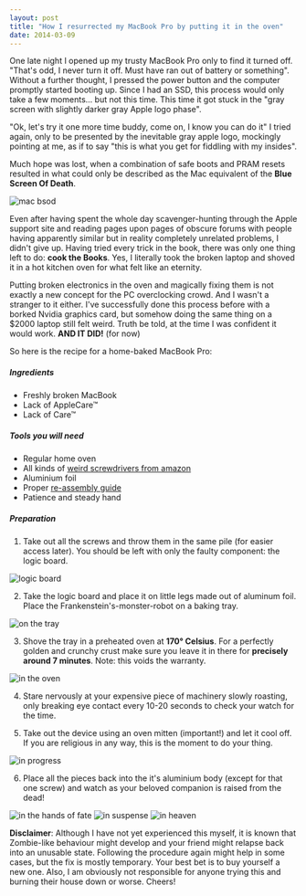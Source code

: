```yaml
---
layout: post
title: "How I resurrected my MacBook Pro by putting it in the oven"
date: 2014-03-09
---
```



One late night I opened up my trusty MacBook Pro only to find it turned off. "That's odd, I never turn it off. Must have ran out of battery or something". Without a further thought, I pressed the power button and the computer promptly started booting up. Since I had an SSD, this process would only take a few moments... but not this time. This time it got stuck in the "gray screen with slightly darker gray Apple logo phase".

"Ok, let's try it one more time buddy, come on, I know you can do it" I tried again, only to be presented by the inevitable gray apple logo, mockingly pointing at me, as if to say "this is what you get for fiddling with my insides".

Much hope was lost, when a combination of safe boots and PRAM resets resulted in what could only be described as the Mac equivalent of the **Blue Screen Of Death**.

<img class="image" src="{{ site.url }}/media/how-to-bake-a-mac/bsod.jpg" alt="mac bsod" title=":(" />

Even after having spent the whole day scavenger-hunting through the Apple support site and reading pages upon pages of obscure forums with people having apparently similar but in reality completely unrelated problems, I didn't give up. Having tried every trick in the book, there was only one thing left to do: **cook the Books**. Yes, I literally took the broken laptop and shoved it in a hot kitchen oven for what felt like an eternity.

Putting broken electronics in the oven and magically fixing them is not exactly a new concept for the PC overclocking crowd. And I wasn't a stranger to it either. I've successfully done this process before with a borked Nvidia graphics card, but somehow doing the same thing on a $2000 laptop still felt weird. Truth be told, at the time I was confident it would work. **AND IT DID!** <span class="text-tiny">(for now)</span>

So here is the recipe for a home-baked MacBook Pro: 

##### Ingredients
* Freshly broken MacBook
* Lack of AppleCare&trade;
* Lack of Care&trade;

##### Tools you will need
* Regular home oven
* All kinds of [weird screwdrivers from amazon](http://www.amazon.co.uk/dp/B006X3ZVU2/ref=pe_385721_37986871_TE_item)
* Aluminium foil
* Proper [re-assembly guide](http://www.ifixit.com/Device/Mac_Laptop)
* Patience and steady hand

##### Preparation

1. Take out all the screws and throw them in the same pile (for easier access later). You should be left with only the faulty component: the logic board.

<img class="image" src="{{ site.url }}/media/how-to-bake-a-mac/logic-board.jpg" alt="logic board" title="on the table" />

2. Take the logic board and place it on little legs made out of aluminum foil. Place the Frankenstein's-monster-robot on a baking tray.

<img class="image" src="{{ site.url }}/media/how-to-bake-a-mac/tray.jpg" alt="on the tray" title="on the tray" />

3. Shove the tray in a preheated oven at **170&deg; Celsius**. For a perfectly golden and crunchy crust make sure you leave it in there for **precisely around 7 minutes**. Note: this voids the warranty.

<img class="image" src="{{ site.url }}/media/how-to-bake-a-mac/oven.jpg" alt="in the oven" title="in the oven" />

4. Stare nervously at your expensive piece of machinery slowly roasting, only breaking eye contact every 10-20 seconds to check your watch for the time.

5. Take out the device using an oven mitten (important!) and let it cool off. If you are religious in any way, this is the moment to do your thing.

<img class="image" src="{{ site.url }}/media/how-to-bake-a-mac/wait.jpg" alt="in progress" title="in progress" />

6. Place all the pieces back into the it's aluminium body (except for that one screw) and watch as your beloved companion is raised from the dead!

<img class="image" src="{{ site.url }}/media/how-to-bake-a-mac/moment.jpg" alt="in the hands of fate" title="in the hands of fate" />

<img class="image" src="{{ site.url }}/media/how-to-bake-a-mac/load.jpg" alt="in suspense" title="in suspense" />

<img class="image" src="{{ site.url }}/media/how-to-bake-a-mac/success.jpg" alt="in heaven" title="in heaven" />


**Disclaimer**: Although I have not yet experienced this myself, it is known that Zombie-like behaviour might develop and your friend might relapse back into an unusable state. Following the procedure again might help in some cases, but the fix is mostly temporary. Your best bet is to buy yourself a new one. Also, I am obviously not responsible for anyone trying this and burning their house down or worse. Cheers!
